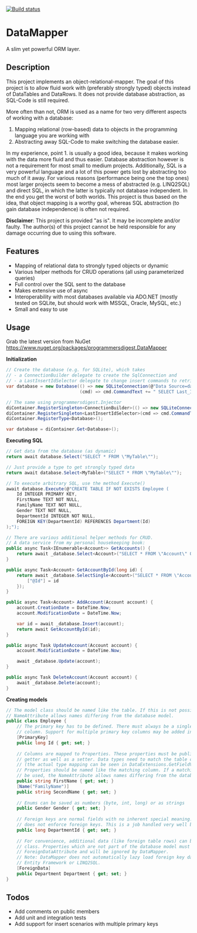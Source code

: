 [![Build status](https://ci.appveyor.com/api/projects/status/j8uap8rf0y337b39/branch/master?svg=true)](https://ci.appveyor.com/project/programmersdigest/datamapper/branch/master)
# DataMapper
A slim yet powerful ORM layer.

## Description
This project implements an object-relational-mapper. The goal of this project is to allow fluid work with (preferably strongly typed) objects instead of DataTables and DataRows. It does not provide database abstraction, as SQL-Code is still required.

More often than not, ORM is used as a name for two very different aspects of working with a database:
1. Mapping relational (row-based) data to objects in the programming language you are working with
2. Abstracting away SQL-Code to make switching the database easier.

In my experience, point 1. is usually a good idea, because it makes working with the data more fluid and thus easier. Database abstraction however is not a requirement for most small to medium projects. Additionally, SQL is a very powerful language and a lot of this power gets lost by abstracting too much of it away. For various reasons (performance being one the top ones) most larger projects seem to become a mess of abstracted (e.g. LINQ2SQL) and direct SQL, in which the latter is typically not database independent. In the end you get the worst of both worlds.
This project is thus based on the idea, that object mapping is a worthy goal, whereas SQL abstraction (to gain database independence) is often not required.

**Disclaimer**: This project is provided "as is". It may be incomplete and/or faulty. The author(s) of this project cannot be held responsible for any damage occurring due to using this software.

## Features
- Mapping of relational data to strongly typed objects or dynamic
- Various helper methods for CRUD operations (all using parameterized queries)
- Full control over the SQL sent to the database
- Makes extensive use of async
- Interoperability with most databases available via ADO.NET (mostly tested on SQLite, but should work with MSSQL, Oracle, MySQL, etc.)
- Small and easy to use

## Usage
Grab the latest version from NuGet https://www.nuget.org/packages/programmersdigest.DataMapper

**Initialization**
```C#
// Create the database (e.g. for SQLite), which takes
// - a ConnectionBuilder delegate to create the SqlConnection and
// - a LastInsertIdSelector delegate to change insert commands to retrieve the primary key of the inserted item.
var database = new Database(() => new SQLiteConnection(@"Data Source=data.db;Version=3"),
                            (cmd) => cmd.CommandText += " SELECT Last_Insert_Rowid();");

// The same using programmersdigest.Injector
diContainer.RegisterSingleton<ConnectionBuilder>(() => new SQLiteConnection(@"Data Source=data.db;Version=3"));
diContainer.RegisterSingleton<LastInsertIdSelector>(cmd => cmd.CommandText += " SELECT Last_Insert_Rowid();");
diContainer.RegisterType<Database>();

var database = diContainer.Get<Database>();
```

**Executing SQL**
```C#
// Get data from the database (as dynamic)
return await database.Select("SELECT * FROM \"MyTable\"");

// Just provide a type to get strongly typed data
return await database.Select<MyTable>("SELECT * FROM \"MyTable\"");

// To execute arbitrary SQL, use the method Execute()
await database.Execute(@"CREATE TABLE IF NOT EXISTS Employee (
    Id INTEGER PRIMARY KEY,
    FirstName TEXT NOT NULL,
    FamilyName TEXT NOT NULL,
    Gender TEXT NOT NULL,
    DepartmentId INTEGER NOT NULL,
    FOREIGN KEY(DepartmentId) REFERENCES Department(Id)
);");

// There are various additional helper methods for CRUD.
// A data service from my personal housekeeping book:
public async Task<IEnumerable<Account>> GetAccounts() {
    return await _database.Select<Account>("SELECT * FROM \"Account\" ORDER BY Name DESC");
}

public async Task<Account> GetAccountById(long id) {
    return await _database.SelectSingle<Account>("SELECT * FROM \"Account\" WHERE Id = @Id", new Dictionary<string, object> {
        ["@Id"] = id
    });
}

public async Task<Account> AddAccount(Account account) {
    account.CreationDate = DateTime.Now;
    account.ModificationDate = DateTime.Now;

    var id = await _database.Insert(account);
    return await GetAccountById(id);
}

public async Task UpdateAccount(Account account) {
    account.ModificationDate = DateTime.Now;

    await _database.Update(account);
}

public async Task DeleteAccount(Account account) {
    await _database.Delete(account);
}
```

**Creating models**
```C#
// The model class should be named like the table. If this is not possible, the
// NameAttribute allows names differing from the database model.
public class Employee {
    // The primary key has to be defined. There must always be a single primary key
    // column. Support for multiple primary key columns may be added in the future.
    [PrimaryKey]
    public long Id { get; set; }
    
    // Columns are mapped to Properties. These properties must be public and have a
    // getter as well as a setter. Data types need to match the table columns types
    // (the actual type mapping can be seen in DataExtensions.GetFieldValue).
    // Properties should be named like the matching column. If a matching name cannot
    // be used, the NameAttribute allows names differing from the database model.
    public string FirstName { get; set; }
    [Name("FamilyName")]
    public string SecondName { get; set; }
    
    // Enums can be saved as numbers (byte, int, long) or as strings
    public Gender Gender { get; set; }
    
    // Foreign keys are normal fields with no inherent special meaning. DataMapper
    // does not enforce foreign keys. This is a job handled very well by any database.
    public long DepartmentId { get; set; }
    
    // For convenience, additional data (like foreign table rows) can be included in the model
    // class. Properties which are not part of the database model must be decorated with the
    // ForeignDataAttribute and will be ignored by DataMapper.
    // Note: DataMapper does not automatically lazy load foreign key data as is done by e.g.
    // Entity Framework or LINQ2SQL.
    [ForeignData]
    public Department Department { get; set; }
}
```

## Todos
- Add comments on public members
- Add unit and integration tests
- Add support for insert scenarios with multiple primary keys

